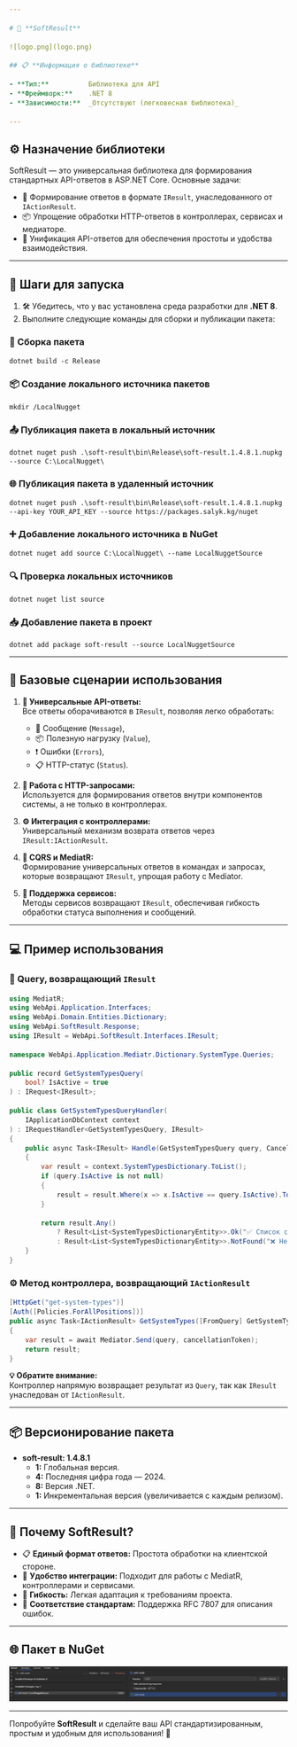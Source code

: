 ```yaml
---

# 🎯 **SoftResult**

![logo.png](logo.png)

## 📋 **Информация о библиотеке**

- **Тип:**          Библиотека для API  
- **Фреймворк:**    .NET 8  
- **Зависимости:**  _Отсутствуют (легковесная библиотека)_  

---
```


## ⚙️ **Назначение библиотеки**  

SoftResult — это универсальная библиотека для формирования стандартных API-ответов в ASP.NET Core. Основные задачи:  
- 🔄 Формирование ответов в формате `IResult`, унаследованного от `IActionResult`.  
- 📦 Упрощение обработки HTTP-ответов в контроллерах, сервисах и медиаторе.  
- 🔧 Унификация API-ответов для обеспечения простоты и удобства взаимодействия.  

---

## 🚀 **Шаги для запуска**

1. 🛠️ Убедитесь, что у вас установлена среда разработки для **.NET 8**.  
2. Выполните следующие команды для сборки и публикации пакета:  

### **🔧 Сборка пакета**
```shell
dotnet build -c Release
```

### **📦 Создание локального источника пакетов**
```shell
mkdir /LocalNugget
```

### **📤 Публикация пакета в локальный источник**
```shell
dotnet nuget push .\soft-result\bin\Release\soft-result.1.4.8.1.nupkg --source C:\LocalNugget\
```

### **🌐 Публикация пакета в удаленный источник**
```shell
dotnet nuget push .\soft-result\bin\Release\soft-result.1.4.8.1.nupkg --api-key YOUR_API_KEY --source https://packages.salyk.kg/nuget
```

### **➕ Добавление локального источника в NuGet**
```shell
dotnet nuget add source C:\LocalNugget\ --name LocalNuggetSource
```

### **🔍 Проверка локальных источников**
```shell
dotnet nuget list source
```

### **📥 Добавление пакета в проект**
```shell
dotnet add package soft-result --source LocalNuggetSource
```

---

## 🌟 **Базовые сценарии использования**

1. **🔄 Универсальные API-ответы:**  
   Все ответы оборачиваются в `IResult`, позволяя легко обработать:  
   - 📝 Сообщение (`Message`),  
   - 📦 Полезную нагрузку (`Value`),  
   - ❗ Ошибки (`Errors`),  
   - 📋 HTTP-статус (`Status`).  

2. **📡 Работа с HTTP-запросами:**  
   Используется для формирования ответов внутри компонентов системы, а не только в контроллерах.  

3. **⚙️ Интеграция с контроллерами:**  
   Универсальный механизм возврата ответов через `IResult:IActionResult`.  

4. **📜 CQRS и MediatR:**  
   Формирование универсальных ответов в командах и запросах, которые возвращают `IResult`, упрощая работу с Mediator.  

5. **🔧 Поддержка сервисов:**  
   Методы сервисов возвращают `IResult`, обеспечивая гибкость обработки статуса выполнения и сообщений.  

---

## 💻 **Пример использования**

### **📜 Query, возвращающий `IResult`**
```csharp
using MediatR;
using WebApi.Application.Interfaces;
using WebApi.Domain.Entities.Dictionary;
using WebApi.SoftResult.Response;
using IResult = WebApi.SoftResult.Interfaces.IResult;

namespace WebApi.Application.Mediatr.Dictionary.SystemType.Queries;

public record GetSystemTypesQuery(
    bool? IsActive = true
) : IRequest<IResult>;

public class GetSystemTypesQueryHandler(
    IApplicationDbContext context
) : IRequestHandler<GetSystemTypesQuery, IResult>
{
    public async Task<IResult> Handle(GetSystemTypesQuery query, CancellationToken cancellationToken)
    {
        var result = context.SystemTypesDictionary.ToList();
        if (query.IsActive is not null)
        {
            result = result.Where(x => x.IsActive == query.IsActive).ToList();
        }

        return result.Any()
            ? Result<List<SystemTypesDictionaryEntity>>.Ok("✅ Список систем получен", result)
            : Result<List<SystemTypesDictionaryEntity>>.NotFound("❌ Не удалось найти список систем");
    }
}
```

### **⚙️ Метод контроллера, возвращающий `IActionResult`**
```csharp
[HttpGet("get-system-types")]
[Auth([Policies.ForAllPositions])]
public async Task<IActionResult> GetSystemTypes([FromQuery] GetSystemTypesQuery query, CancellationToken cancellationToken)
{
    var result = await Mediator.Send(query, cancellationToken);
    return result;
}
```

**💡 Обратите внимание:**  
Контроллер напрямую возвращает результат из `Query`, так как `IResult` унаследован от `IActionResult`.  

---

## 📦 **Версионирование пакета**

- **soft-result: 1.4.8.1**  
  - **1:** Глобальная версия.  
  - **4:** Последняя цифра года — 2024.  
  - **8:** Версия .NET.  
  - **1:** Инкрементальная версия (увеличивается с каждым релизом).  

---

## 🎯 **Почему SoftResult?**

- 📋 **Единый формат ответов:** Простота обработки на клиентской стороне.  
- 🚀 **Удобство интеграции:** Подходит для работы с MediatR, контроллерами и сервисами.  
- 🔄 **Гибкость:** Легкая адаптация к требованиям проекта.  
- 📜 **Соответствие стандартам:** Поддержка RFC 7807 для описания ошибок.  

---

## 🌐 **Пакет в NuGet**
![nuggetScreenShot.png](nuggetScreenShot.png)

---

Попробуйте **SoftResult** и сделайте ваш API стандартизированным, простым и удобным для использования! 🎉
